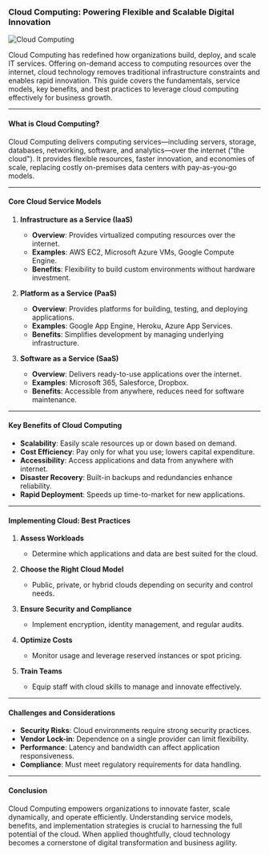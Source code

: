 ### Cloud Computing: Powering Flexible and Scalable Digital Innovation

![Cloud Computing](https://www.isolveafrica.com/wp-content/uploads/2024/07/What-is-Cloud-Infrastructure-and-How-Can-it-Improve-Your-Workflow-1024x540-1.jpg)

Cloud Computing has redefined how organizations build, deploy, and scale IT services. Offering on-demand access to computing resources over the internet, cloud technology removes traditional infrastructure constraints and enables rapid innovation. This guide covers the fundamentals, service models, key benefits, and best practices to leverage cloud computing effectively for business growth.

---

#### What is Cloud Computing?

Cloud Computing delivers computing services—including servers, storage, databases, networking, software, and analytics—over the internet ("the cloud"). It provides flexible resources, faster innovation, and economies of scale, replacing costly on-premises data centers with pay-as-you-go models.

---

#### Core Cloud Service Models

1. **Infrastructure as a Service (IaaS)**

   * **Overview**: Provides virtualized computing resources over the internet.
   * **Examples**: AWS EC2, Microsoft Azure VMs, Google Compute Engine.
   * **Benefits**: Flexibility to build custom environments without hardware investment.

2. **Platform as a Service (PaaS)**

   * **Overview**: Provides platforms for building, testing, and deploying applications.
   * **Examples**: Google App Engine, Heroku, Azure App Services.
   * **Benefits**: Simplifies development by managing underlying infrastructure.

3. **Software as a Service (SaaS)**

   * **Overview**: Delivers ready-to-use applications over the internet.
   * **Examples**: Microsoft 365, Salesforce, Dropbox.
   * **Benefits**: Accessible from anywhere, reduces need for software maintenance.

---

#### Key Benefits of Cloud Computing

* **Scalability**: Easily scale resources up or down based on demand.
* **Cost Efficiency**: Pay only for what you use; lowers capital expenditure.
* **Accessibility**: Access applications and data from anywhere with internet.
* **Disaster Recovery**: Built-in backups and redundancies enhance reliability.
* **Rapid Deployment**: Speeds up time-to-market for new applications.

---

#### Implementing Cloud: Best Practices

1. **Assess Workloads**

   * Determine which applications and data are best suited for the cloud.

2. **Choose the Right Cloud Model**

   * Public, private, or hybrid clouds depending on security and control needs.

3. **Ensure Security and Compliance**

   * Implement encryption, identity management, and regular audits.

4. **Optimize Costs**

   * Monitor usage and leverage reserved instances or spot pricing.

5. **Train Teams**

   * Equip staff with cloud skills to manage and innovate effectively.

---

#### Challenges and Considerations

* **Security Risks**: Cloud environments require strong security practices.
* **Vendor Lock-in**: Dependence on a single provider can limit flexibility.
* **Performance**: Latency and bandwidth can affect application responsiveness.
* **Compliance**: Must meet regulatory requirements for data handling.

---

#### Conclusion

Cloud Computing empowers organizations to innovate faster, scale dynamically, and operate efficiently. Understanding service models, benefits, and implementation strategies is crucial to harnessing the full potential of the cloud. When applied thoughtfully, cloud technology becomes a cornerstone of digital transformation and business agility.
